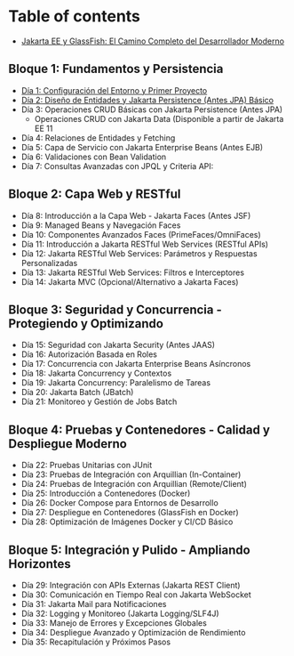 # Table of contents

* [Jakarta EE y GlassFish: El Camino Completo del Desarrollador Moderno](README.md)

## Bloque 1: Fundamentos y Persistencia

* [Día 1: Configuración del Entorno y Primer Proyecto](bloque-01/dia-01-configuracion-del-entorno-y-primer-proyecto.md)
* [Día 2: Diseño de Entidades y Jakarta Persistence (Antes JPA) Básico](bloque-01/dia-02-disenio-entidades-jpa-basico.md)
* Día 3: Operaciones CRUD Básicas con Jakarta Persistence (Antes JPA)
  * Operaciones CRUD con Jakarta Data (Disponible a partir de Jakarta EE 11
* Día 4: Relaciones de Entidades y Fetching
* Día 5: Capa de Servicio con Jakarta Enterprise Beans (Antes EJB)
* Día 6: Validaciones con Bean Validation
* Día 7: Consultas Avanzadas con JPQL y Criteria API:

## Bloque 2: Capa Web y RESTful

* Día 8: Introducción a la Capa Web - Jakarta Faces (Antes JSF)
* Día 9: Managed Beans y Navegación Faces
* Día 10: Componentes Avanzados Faces (PrimeFaces/OmniFaces)
* Día 11: Introducción a Jakarta RESTful Web Services (RESTful APIs)
* Día 12: Jakarta RESTful Web Services: Parámetros y Respuestas Personalizadas
* Día 13: Jakarta RESTful Web Services: Filtros e Interceptores
* Día 14: Jakarta MVC (Opcional/Alternativo a Jakarta Faces)

## Bloque 3: Seguridad y Concurrencia - Protegiendo y Optimizando

* Día 15: Seguridad con Jakarta Security (Antes JAAS)
* Día 16: Autorización Basada en Roles
* Día 17: Concurrencia con Jakarta Enterprise Beans Asíncronos
* Día 18: Jakarta Concurrency y Contextos
* Día 19: Jakarta Concurrency: Paralelismo de Tareas
* Día 20: Jakarta Batch (JBatch)
* Día 21: Monitoreo y Gestión de Jobs Batch

## Bloque 4: Pruebas y Contenedores - Calidad y Despliegue Moderno

* Día 22: Pruebas Unitarias con JUnit
* Día 23: Pruebas de Integración con Arquillian (In-Container)
* Día 24: Pruebas de Integración con Arquillian (Remote/Client)
* Día 25: Introducción a Contenedores (Docker)
* Día 26: Docker Compose para Entornos de Desarrollo
* Día 27: Despliegue en Contenedores (GlassFish en Docker)
* Día 28: Optimización de Imágenes Docker y CI/CD Básico

## Bloque 5: Integración y Pulido - Ampliando Horizontes

* Día 29: Integración con APIs Externas (Jakarta REST Client)
* Día 30: Comunicación en Tiempo Real con Jakarta WebSocket
* Día 31: Jakarta Mail para Notificaciones
* Día 32: Logging y Monitoreo (Jakarta Logging/SLF4J)
* Día 33: Manejo de Errores y Excepciones Globales
* Día 34: Despliegue Avanzado y Optimización de Rendimiento
* Día 35: Recapitulación y Próximos Pasos
































